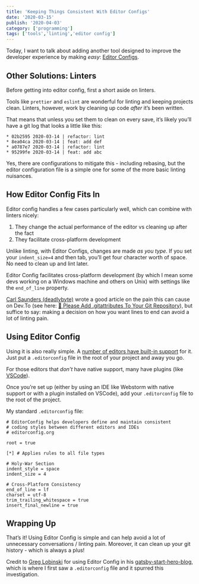 ```yaml
---
title: 'Keeping Things Consistent With Editor Configs'
date: '2020-03-15'
publish: '2020-04-03'
category: ['programming']
tags: ['tools','linting','editor config']
---
```

Today, I want to talk about adding another tool designed to improve the developer experience by making _easy_: [Editor Configs](https://editorconfig.org/).

## Other Solutions: Linters

Before getting into editor config, first a short aside on linters.

Tools like `prettier` and `eslint` are wonderful for linting and keeping projects clean. Linters, however, work by cleaning up code _after_ it’s been written.

That means that unless you set them to clean on every save, it’s likely you’ll have a git log that looks a little like this:

```shell
* 02b2595 2020-03-14 | refactor: lint
* 8ea04ca 2020-03-14 | feat: add def
* a0787e7 2020-03-14 | refactor: lint
* 95299fe 2020-03-14 | feat: add abc
```

Yes, there are configurations to mitigate this - including rebasing, but the editor configuration file is a simple one for some of the more basic linting nuisances.

## How Editor Config Fits In
Editor config handles a few cases particularly well, which can combine with linters nicely:
1. They change the actual performance of the editor vs cleaning up after the fact
2. They facilitate cross-platform development

Unlike linting, with Editor Configs, changes are made _as you type_. If you set your `indent_size=4` and then tab, you’ll get four character worth of space. No need to clean up and lint later.

Editor Config facilitates cross-platform development (by which I mean some devs working on a Windows machine and others on Unix) with settings like the `end_of_line` property.

[Carl Saunders (deadlybyte)](https://github.com/deadlybyte) wrote a good article on the pain this can cause on Dev.To (see here: [🙏 Please Add .gitattributes To Your Git Repository](https://dev.to/deadlybyte/please-add-gitattributes-to-your-git-repository-1jld)), but suffice to say: making a decision on how you want lines to end can avoid a lot of linting pain.

## Using Editor Config
Using it is also really simple. A [number of editors have built-in support](https://editorconfig.org/#download) for it. Just put a `.editorconfig` file in the root of your project and away you go.

For those editors that _don’t_ have native support, many have plugins (like [VSCode](https://marketplace.visualstudio.com/items?itemName=EditorConfig.EditorConfig)).

Once you’re set up (either by using an IDE like Webstorm with native support or with a plugin installed on VSCode), add your `.editorconfig` file to the root of the project.

My standard `.editorconfig` file:
```
# EditorConfig helps developers define and maintain consistent
# coding styles between different editors and IDEs
# editorconfig.org

root = true

[*] # Applies rules to all file types

# Holy-War Section
indent_style = space
indent_size = 4

# Cross-Platform Consistency
end_of_line = lf
charset = utf-8
trim_trailing_whitespace = true
insert_final_newline = true
```

## Wrapping Up
That’s it! Using Editor Config is simple and can help avoid a lot of unnecessary conversations / linting pain. Moreover, it can clean up your git history - which is always a plus!

Credit to [Greg Lobinski](https://github.com/greglobinski) for using Editor Config in his [gatsby-start-hero-blog](https://www.gatsbyjs.org/starters/greglobinski/gatsby-starter-hero-blog/), which is where I first saw a `.editorconfig` file and it spurred this investigation.
